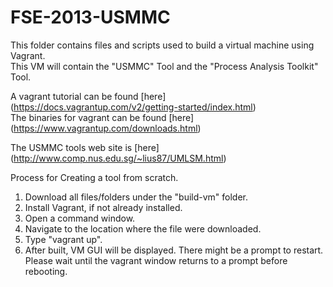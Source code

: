 # FSE-2013-USMMC
This folder contains files and scripts used to build a virtual machine using Vagrant.  
This VM will contain the "USMMC" Tool and the "Process Analysis Toolkit" Tool.

A vagrant tutorial can be found [here] (https://docs.vagrantup.com/v2/getting-started/index.html)  
The binaries for vagrant can be found [here] (https://www.vagrantup.com/downloads.html) 

The USMMC tools web site is [here] (http://www.comp.nus.edu.sg/~lius87/UMLSM.html)

Process for Creating a tool from scratch.
1. Download all files/folders under the "build-vm" folder.  
2. Install Vagrant, if not already installed.  
3. Open a command window.  
4. Navigate to the location where the file were downloaded.  
5. Type "vagrant up".  
6. After built, VM GUI will be displayed. There might be a prompt to restart. Please wait until the vagrant window returns to a prompt before rebooting.  
